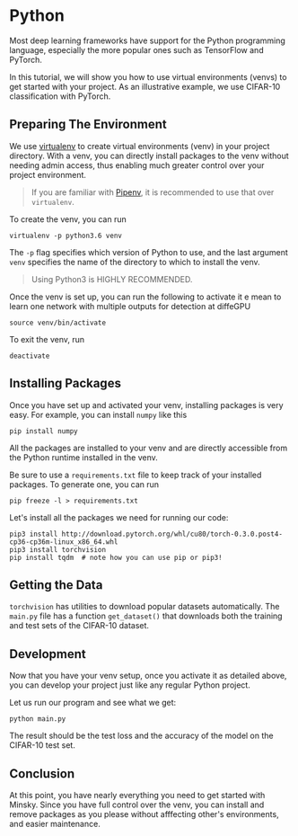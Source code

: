 # Python

Most deep learning frameworks have support for the Python programming language, especially the more popular ones such as TensorFlow and PyTorch.

In this tutorial, we will show you how to use virtual environments (venvs) to get started with your project. As an illustrative example, we use CIFAR-10 classification with PyTorch.

## Preparing The Environment

We use [virtualenv](https://virtualenv.pypa.io/en/stable/) to create virtual environments (venv) in your project directory. With a venv, you can directly install packages to the venv without needing admin access, thus enabling much greater control over your project environment.

> If you are familiar with [Pipenv](pipenv.org), it is recommended to use that over `virtualenv`.

To create the venv, you can run 

```shell
virtualenv -p python3.6 venv
```

The `-p` flag specifies which version of Python to use, and the last argument `venv` specifies the name of the directory to which to install the venv.

> Using Python3 is HIGHLY RECOMMENDED.

Once the venv is set up, you can run the following to activate it
e mean to learn one network with multiple outputs for detection at diffeGPU
```shell
source venv/bin/activate
```

To exit the venv, run

```shell
deactivate
```

## Installing Packages

Once you have set up and activated your venv, installing packages is very easy. For example, you can install `numpy` like this

```shell
pip install numpy
```

All the packages are installed to your venv and are directly accessible from the Python runtime installed in the venv.

Be sure to use a `requirements.txt` file to keep track of your installed packages. To generate one, you can run

```shell
pip freeze -l > requirements.txt
```

Let's install all the packages we need for running our code:

```shell
pip3 install http://download.pytorch.org/whl/cu80/torch-0.3.0.post4-cp36-cp36m-linux_x86_64.whl 
pip3 install torchvision
pip install tqdm  # note how you can use pip or pip3!
```

## Getting the Data

`torchvision` has utilities to download popular datasets automatically. The `main.py` file has a function `get_dataset()` that downloads both the training and test sets of the CIFAR-10 dataset.

## Development

Now that you have your venv setup, once you activate it as detailed above, you can develop your project just like any regular Python project.

Let us run our program and see what we get:

```
python main.py
```

The result should be the test loss and the accuracy of the model on the CIFAR-10 test set.


## Conclusion

At this point, you have nearly everything you need to get started with Minsky. Since you have full control over the venv, you can install and remove packages as you please without afffecting other's environments, and easier maintenance.
